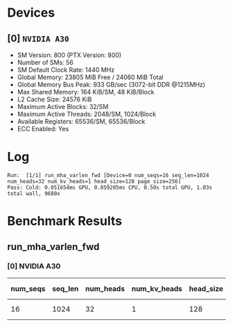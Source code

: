 # Devices

## [0] `NVIDIA A30`
* SM Version: 800 (PTX Version: 800)
* Number of SMs: 56
* SM Default Clock Rate: 1440 MHz
* Global Memory: 23805 MiB Free / 24060 MiB Total
* Global Memory Bus Peak: 933 GB/sec (3072-bit DDR @1215MHz)
* Max Shared Memory: 164 KiB/SM, 48 KiB/Block
* L2 Cache Size: 24576 KiB
* Maximum Active Blocks: 32/SM
* Maximum Active Threads: 2048/SM, 1024/Block
* Available Registers: 65536/SM, 65536/Block
* ECC Enabled: Yes

# Log

```
Run:  [1/1] run_mha_varlen_fwd [Device=0 num_seqs=16 seq_len=1024 num_heads=32 num_kv_heads=1 head_size=128 page_size=256]
Pass: Cold: 0.051654ms GPU, 0.059205ms CPU, 0.50s total GPU, 1.03s total wall, 9680x 
```

# Benchmark Results

## run_mha_varlen_fwd

### [0] NVIDIA A30

| num_seqs | seq_len | num_heads | num_kv_heads | head_size | page_size | Memory Reads | Memory Writes | Memory Usage | Tokens | Samples | CPU Time  | Noise  | GPU Time  | Noise  |  Elem/s  | GlobalMem BW | BWUtil |
|----------|---------|-----------|--------------|-----------|-----------|--------------|---------------|--------------|--------|---------|-----------|--------|-----------|--------|----------|--------------|--------|
|       16 |    1024 |        32 |            1 |       128 |       256 |    8.125 MiB |   128.000 KiB |       512.14 |  16384 |   9680x | 59.205 us | 51.20% | 51.654 us | 12.58% | 317.190M | 167.477 GB/s | 17.95% |
